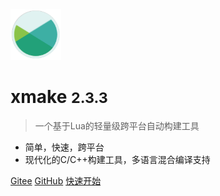 <img src="/assets/img/logo.svg" width="16%" />

# xmake <small>2.3.3</small>

> 一个基于Lua的轻量级跨平台自动构建工具

- 简单，快速，跨平台
- 现代化的C/C++构建工具，多语言混合编译支持

[Gitee](https://gitee.com/tboox/xmake/)
[GitHub](https://github.com/xmake-io/xmake/)
[快速开始](/zh-cn/getting_started)
